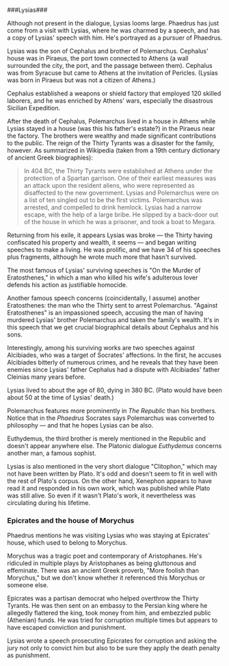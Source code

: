 ###Lysias###

Although not present in the dialogue, Lysias looms large. Phaedrus has just come from a visit with Lysias, where he was charmed by a speech, and has a copy of Lysias' speech with him. He's portrayed as a pursuer of Phaedrus.

Lysias was the son of Cephalus and brother of Polemarchus. Cephalus' house was in Piraeus, the port town connected to Athens (a wall surrounded the city, the port, and the passage between them). Cephalus was from Syracuse but came to Athens at the invitation of Pericles. (Lysias was born in Piraeus but was not a citizen of Athens.) 

Cephalus established a weapons or shield factory that employed 120 skilled laborers, and he was enriched by Athens' wars, especially the disastrous Sicilian Expedition.

After the death of Cephalus, Polemarchus lived in a house in Athens while Lysias stayed in a house (was this his father's estate?) in the Piraeus near the factory. The brothers were wealthy and made significant contributions to the public. The reign of the Thirty Tyrants was a disaster for the family, however. As summarized in Wikipedia (taken from a 19th century dictionary of ancient Greek biographies):

> In 404 BC, the Thirty Tyrants were established at Athens under the protection of a Spartan garrison. One of their earliest measures was an attack upon the resident aliens, who were represented as disaffected to the new government. Lysias and Polemarchus were on a list of ten singled out to be the first victims. Polemarchus was arrested, and compelled to drink hemlock. Lysias had a narrow escape, with the help of a large bribe. He slipped by a back-door out of the house in which he was a prisoner, and took a boat to Megara. 

Returning from his exile, it appears Lysias was broke — the Thirty having confiscated his property and wealth, it seems — and began writing speeches to make a living. He was prolific, and we have 34 of his speeches plus fragments, although he wrote much more that hasn't survived.

The most famous of Lysias' surviving speeches is "On the Murder of Eratosthenes," in which a man who killed his wife's adulterous lover defends his action as justifiable homocide. 

Another famous speech concerns (coincidentally, I assume) another Eratosthenes: the man who the Thirty sent to arrest Polemarchus. "Against Eratosthenes" is an impassioned speech, accusing the man of having murdered Lysias' brother Polemarchus and taken the family's wealth. It's in this speech that we get crucial biographical details about Cephalus and his sons.

Interestingly, among his surviving works are two speeches against Alcibiades, who was a target of Socrates' affections. In the first, he accuses Alcibiades bitterly of numerous crimes, and he reveals that they have been enemies since Lysias' father Cephalus had a dispute with Alcibiades' father Cleinias many years before.

Lysias lived to about the age of 80, dying in 380 BC. (Plato would have been about 50 at the time of Lysias' death.)

Polemarchus features more prominently in *The Republic* than his brothers. Notice that in the *Phaedrus* Socrates says Polemarchus was converted to philosophy — and that he hopes Lysias can be also. 

Euthydemus, the third brother is merely mentioned in the Republic and doesn't appear anywhere else. The Platonic dialogue *Euthydemus* concerns another man, a famous sophist.

Lysias is also mentioned in the very short dialogue "Clitophon," which may not have been written by Plato. It's odd and doesn't seem to fit in well with the rest of Plato's corpus. On the other hand, Xenephon appears to have read it and responded in his own work, which was published while Plato was still alive. So even if it wasn't Plato's work, it nevertheless was circulating during his lifetime.

### Epicrates and the house of Morychus ###

Phaedrus mentions he was visiting Lysias who was staying at Epicrates' house, which used to belong to Morychus.

Morychus was a tragic poet and contemporary of Aristophanes. He's ridiculed in multiple plays by Aristophanes as being gluttonous and effeminate. There was an ancient Greek proverb, "More foolish than Morychus," but we don't know whether it referenced this Morychus or someone else. 

Epicrates was a partisan democrat who helped overthrow the Thirty Tyrants. He was then sent on an embassy to the Persian king where he allegedly flattered the king, took money from him, and embezzled public (Athenian) funds. He was tried for corruption multiple times but appears to have escaped conviction and punishment.

Lysias wrote a speech prosecuting Epicrates for corruption and asking the jury not only to convict him but also to be sure they apply the death penalty as punishment.